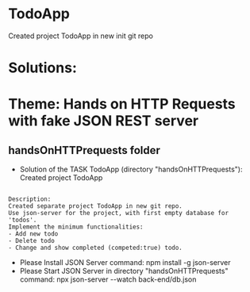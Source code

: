# TodoApp
Created project TodoApp in new init git repo

# Solutions:

# Theme: Hands on HTTP Requests with fake JSON REST server
## handsOnHTTPrequests folder


- Solution of the TASK TodoApp (directory "handsOnHTTPrequests"): Created project TodoApp
```

Description:
Created separate project TodoApp in new git repo. 
Use json-server for the project, with first empty database for 'todos'.
Implement the minimum functionalities:
- Add new todo
- Delete todo
- Change and show completed (competed:true) todo.

```

- Please Install JSON Server
command: npm install -g json-server
- Please Start JSON Server in directory "handsOnHTTPrequests"
command: npx json-server --watch back-end/db.json